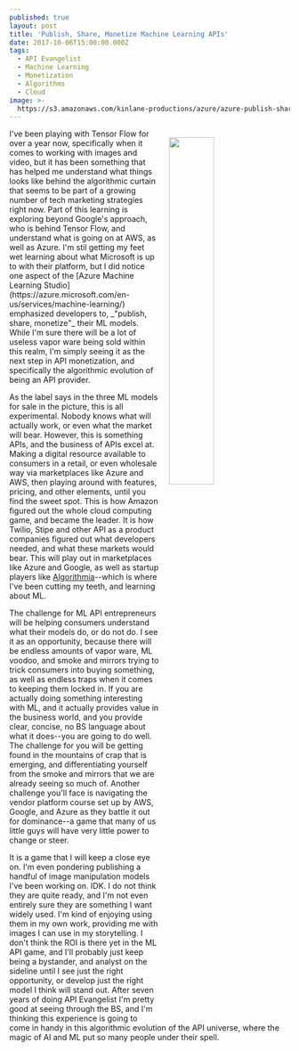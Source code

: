 ```yaml
---
published: true
layout: post
title: 'Publish, Share, Monetize Machine Learning APIs'
date: 2017-10-06T15:00:00.000Z
tags:
  - API Evangelist
  - Machine Learning
  - Monetization
  - Algorithms
  - Cloud
image: >-
  https://s3.amazonaws.com/kinlane-productions/azure/azure-publish-share-monetize-ml.png
---
```

<p><img src="https://s3.amazonaws.com/kinlane-productions/azure/azure-publish-share-monetize-ml.png" align="right" width="40%" style="padding: 15px;" /></p>I've been playing with Tensor Flow for over a year now, specifically when it comes to working with images and video, but it has been something that has helped me understand what things looks like behind the algorithmic curtain that seems to be part of a growing number of tech marketing strategies right now. Part of this learning is exploring beyond Google's approach, who is behind Tensor Flow, and understand what is going on at AWS, as well as Azure. I'm stil getting my feet wet learning about what Microsoft is up to with their platform, but I did notice one aspect of the [Azure Machine Learning Studio](https://azure.microsoft.com/en-us/services/machine-learning/) emphasized developers to, _"publish, share, monetize"_ their ML models. While I'm sure there will be a lot of useless vapor ware being sold within this realm, I'm simply seeing it as the next step in API monetization, and specifically the algorithmic evolution of being an API provider.

As the label says in the three ML models for sale in the picture, this is all experimental. Nobody knows what will actually work, or even what the market will bear. However, this is something APIs, and the business of APIs excel at. Making a digital resource available to consumers in a retail, or even wholesale way via marketplaces like Azure and AWS, then playing around with features, pricing, and other elements, until you find the sweet spot. This is how Amazon figured out the whole cloud computing game, and became the leader. It is how Twilio, Stipe and other API as a product companies figured out what developers needed, and what these markets would bear. This will play out in marketplaces like Azure and Google, as well as startup players like [Algorithmia](https://algorithmia.com/)--which is where I've been cutting my teeth, and learning about ML.

The challenge for ML API entrepreneurs will be helping consumers understand what their models do, or do not do. I see it as an opportunity, because there will be endless amounts of vapor ware, ML voodoo, and smoke and mirrors trying to trick consumers into buying something, as well as endless traps when it comes to keeping them locked in. If you are actually doing something interesting with ML, and it actually provides value in the business world, and you provide clear, concise, no BS language about what it does--you are going to do well. The challenge for you will be getting found in the mountains of crap that is emerging, and differentiating yourself from the smoke and mirrors that we are already seeing so much of. Another challenge you'll face is navigating the vendor platform course set up by AWS, Google, and Azure as they battle it out for dominance--a game that many of us little guys will have very little power to change or steer.

It is a game that I will keep a close eye on. I'm even pondering publishing a handful of image manipulation models I've been working on. IDK. I do not think they are quite ready, and I'm not even entirely sure they are something I want widely used. I'm kind of enjoying using them in my own work, providing me with images I can use in my storytelling. I don't think the ROI is there yet in the ML API game, and I'll probably just keep being a bystander, and analyst on the sideline until I see just the right opportunity, or develop just the right model I think will stand out. After seven years of doing API Evangelist I'm pretty good at seeing through the BS, and I'm thinking this experience is going to come in handy in this algorithmic evolution of the API universe, where the magic of AI and ML put so many people under their spell.
